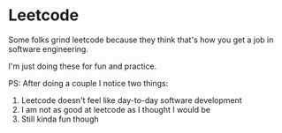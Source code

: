 # Leetcode

Some folks grind leetcode because they think that's how you get a job in software engineering.

I'm just doing these for fun and practice.

PS: After doing a couple I notice two things:

1. Leetcode doesn't feel like day-to-day software development
2. I am not as good at leetcode as I thought I would be
3. Still kinda fun though
